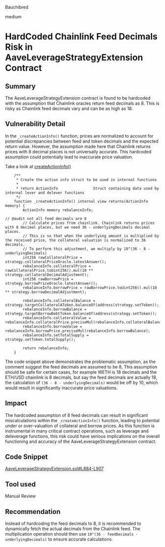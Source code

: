 Bauchibred

medium

# HardCoded Chainlink Feed Decimals Risk in AaveLeverageStrategyExtension Contract

## Summary

The AaveLeverageStrategyExtension contract is found to be hardcoded with the assumption that Chainlink oracles return feed decimals as 8. This is risky as Chainlink feed decimals vary and can be as high as 18.

## Vulnerability Detail

In the `_createActionInfo()` function, prices are normalized to account for potential discrepancies between feed and token decimals and the expected return value. However, the assumption made here that Chainlink returns prices with 8 decimal places is not universally accurate. This hardcoded assumption could potentially lead to inaccurate price valuation.

Take a look at [createActionInfo()](https://github.com/sherlock-audit/2023-05-Index/blob/3190057afd3085143a31746d65045a0d1bacc78c/index-coop-smart-contracts/contracts/adapters/AaveLeverageStrategyExtension.sol#L884-L907)

```solidity
    /**
     * Create the action info struct to be used in internal functions
     *
     * return ActionInfo                Struct containing data used by internal lever and delever functions
     */
    function _createActionInfo() internal view returns(ActionInfo memory) {
        ActionInfo memory rebalanceInfo;

// @audit not all feed decimals are 8
        // Calculate prices from chainlink. Chainlink returns prices with 8 decimal places, but we need 36 - underlyingDecimals decimal places.
        // This is so that when the underlying amount is multiplied by the received price, the collateral valuation is normalized to 36 decimals.
        // To perform this adjustment, we multiply by 10^(36 - 8 - underlyingDecimals)
        int256 rawCollateralPrice = strategy.collateralPriceOracle.latestAnswer();
        rebalanceInfo.collateralPrice = rawCollateralPrice.toUint256().mul(10 ** strategy.collateralDecimalAdjustment);
        int256 rawBorrowPrice = strategy.borrowPriceOracle.latestAnswer();
        rebalanceInfo.borrowPrice = rawBorrowPrice.toUint256().mul(10 ** strategy.borrowDecimalAdjustment);

        rebalanceInfo.collateralBalance = strategy.targetCollateralAToken.balanceOf(address(strategy.setToken));
        rebalanceInfo.borrowBalance = strategy.targetBorrowDebtToken.balanceOf(address(strategy.setToken));
        rebalanceInfo.collateralValue = rebalanceInfo.collateralPrice.preciseMul(rebalanceInfo.collateralBalance);
        rebalanceInfo.borrowValue = rebalanceInfo.borrowPrice.preciseMul(rebalanceInfo.borrowBalance);
        rebalanceInfo.setTotalSupply = strategy.setToken.totalSupply();

        return rebalanceInfo;
    }

```

The code snippet above demonstrates the problematic assumption, as the comment suggest the feed decimals are assumed to be 8, This assumption should be safe for certain cases, for example WETH is 18 decimals and the ETH/USD chainlink is 8 decimals, but say the feed decimals are actually 18, the calculation of `(36 - 8 - underlyingDecimals)` would be off by 10, which would result in significantly inaccurate price valuations.

## Impact

The hardcoded assumption of 8 feed decimals can result in significant miscalculations within the `_createActionInfo()` function, leading to potential under or over-valuation of collateral and borrow prices. As this function is instrumental in many critical contract operations, such as leverage and deleverage functions, this risk could have serious implications on the overall functioning and accuracy of the AaveLeverageStrategyExtension contract.

## Code Snippet

[AaveLeverageStrategyExtension.sol#L884-L907](https://github.com/sherlock-audit/2023-05-Index/blob/3190057afd3085143a31746d65045a0d1bacc78c/index-coop-smart-contracts/contracts/adapters/AaveLeverageStrategyExtension.sol#L884-L907)

## Tool used

Manual Review

## Recommendation

Instead of hardcoding the feed decimals to 8, it is recommended to dynamically fetch the actual decimals from the Chainlink feed. The multiplication operation should then use `10^(36 - feedDecimals - underlyingDecimals)` to ensure accurate calculations.
